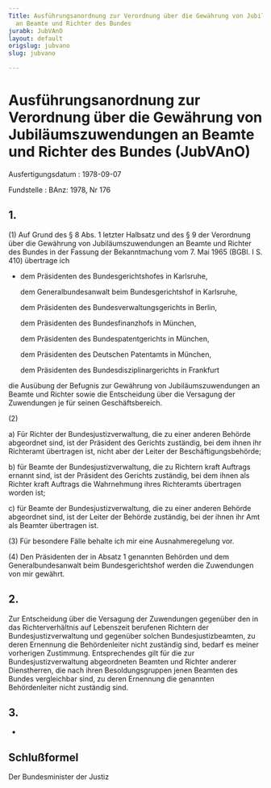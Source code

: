 ```yaml
---
Title: Ausführungsanordnung zur Verordnung über die Gewährung von Jubiläumszuwendungen
  an Beamte und Richter des Bundes
jurabk: JubVAnO
layout: default
origslug: jubvano
slug: jubvano

---
```


# Ausführungsanordnung zur Verordnung über die Gewährung von Jubiläumszuwendungen an Beamte und Richter des Bundes (JubVAnO)

Ausfertigungsdatum
:   1978-09-07

Fundstelle
:   BAnz: 1978, Nr 176



## 1.

(1) Auf Grund des § 8 Abs. 1 letzter Halbsatz und des § 9 der
Verordnung über die Gewährung von Jubiläumszuwendungen an Beamte und
Richter des Bundes in der Fassung der Bekanntmachung vom 7. Mai 1965
(BGBl. I S. 410) übertrage ich

*   dem Präsidenten des Bundesgerichtshofes in Karlsruhe,

    dem Generalbundesanwalt beim Bundesgerichtshof in Karlsruhe,

    dem Präsidenten des Bundesverwaltungsgerichts in Berlin,

    dem Präsidenten des Bundesfinanzhofs in München,

    dem Präsidenten des Bundespatentgerichts in München,

    dem Präsidenten des Deutschen Patentamts in München,

    dem Präsidenten des Bundesdisziplinargerichts in Frankfurt



die Ausübung der Befugnis zur Gewährung von Jubiläumszuwendungen an
Beamte und Richter sowie die Entscheidung über die Versagung der
Zuwendungen je für seinen Geschäftsbereich.

(2)

a)  Für Richter der Bundesjustizverwaltung, die zu einer anderen Behörde
    abgeordnet sind, ist der Präsident des Gerichts zuständig, bei dem
    ihnen ihr Richteramt übertragen ist, nicht aber der Leiter der
    Beschäftigungsbehörde;


b)  für Beamte der Bundesjustizverwaltung, die zu Richtern kraft Auftrags
    ernannt sind, ist der Präsident des Gerichts zuständig, bei dem ihnen
    als Richter kraft Auftrags die Wahrnehmung ihres Richteramts
    übertragen worden ist;


c)  für Beamte der Bundesjustizverwaltung, die zu einer anderen Behörde
    abgeordnet sind, ist der Leiter der Behörde zuständig, bei der ihnen
    ihr Amt als Beamter übertragen ist.




(3) Für besondere Fälle behalte ich mir eine Ausnahmeregelung vor.

(4) Den Präsidenten der in Absatz 1 genannten Behörden und dem
Generalbundesanwalt beim Bundesgerichtshof werden die Zuwendungen von
mir gewährt.


## 2.

Zur Entscheidung über die Versagung der Zuwendungen gegenüber den in
das Richterverhältnis auf Lebenszeit berufenen Richtern der
Bundesjustizverwaltung und gegenüber solchen Bundesjustizbeamten, zu
deren Ernennung die Behördenleiter nicht zuständig sind, bedarf es
meiner vorherigen Zustimmung. Entsprechendes gilt für die zur
Bundesjustizverwaltung abgeordneten Beamten und Richter anderer
Dienstherren, die nach ihren Besoldungsgruppen jenen Beamten des
Bundes vergleichbar sind, zu deren Ernennung die genannten
Behördenleiter nicht zuständig sind.


## 3.

-


## Schlußformel

Der Bundesminister der Justiz

